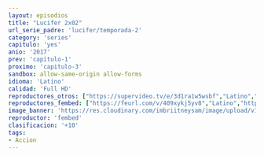 ```yaml
---
layout: episodios
title: "Lucifer 2x02"
url_serie_padre: 'lucifer/temporada-2'
category: 'series'
capitulo: 'yes'
anio: '2017'
prev: 'capitulo-1'
proximo: 'capitulo-3'
sandbox: allow-same-origin allow-forms
idioma: 'Latino'
calidad: 'Full HD'
reproductores_otros: ["https://supervideo.tv/e/3d1ra1w5wsbf","Latino","https://movcloud.net/embed/my-4osdY399d","Latino"]
reproductores_fembed: ["https://feurl.com/v/409xykj5yv8","Latino","https://feurl.com/v/3q91zgpg2vy","Latino","https://feurl.com/v/54vyp4xrmxv","Latino"]
image_banner: 'https://res.cloudinary.com/imbriitneysam/image/upload/v1546476989/punisher-banner-min.jpg'
reproductor: 'fembed'
clasificacion: '+10'
tags:
- Accion
---
```











